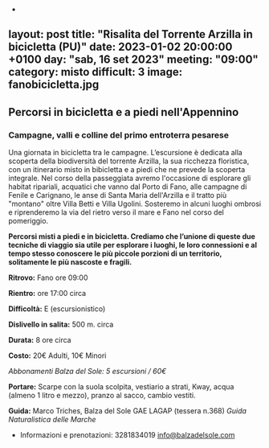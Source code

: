 -
layout: post
title:  "Risalita del Torrente Arzilla in bicicletta (PU)"
date:  2023-01-02 20:00:00 +0100
day: "sab, 16 set 2023"
meeting: "09:00"
category: misto 
difficult: 3
image: fanobicicletta.jpg
---

## Percorsi in bicicletta e a piedi nell'Appennino
### Campagne, valli e colline del primo entroterra pesarese

Una giornata in bicicletta tra le campagne.
L’escursione è dedicata alla scoperta della biodiversità del torrente Arzilla, la sua ricchezza floristica, con un itinerario misto in bibicletta e a piedi che ne prevede la scoperta integrale.
Nel corso della passeggiata avremo l'occasione di esplorare gli habitat ripariali, acquatici che vanno dal Porto di Fano, alle campagne di Fenile e Carignano, le anse di Santa Maria dell'Arzilla e il tratto più "montano" oltre Villa Betti e Villa Ugolini.
Sosteremo in alcuni luoghi ombrosi e riprenderemo la via del rietro verso il mare e Fano nel corso del pomeriggio.

**Percorsi misti a piedi e in bicicletta. Crediamo che l’unione di queste due tecniche di viaggio sia utile per esplorare i luoghi, le loro connessioni e al tempo stesso conoscere le più piccole porzioni di un territorio, solitamente le più nascoste e fragili.**

**Ritrovo:** Fano ore 09:00

**Rientro:** ore 17:00 circa 

**Difficoltà:** E (escursionistico)

**Dislivello in salita:**  500 m. circa

**Durata:** 8 ore circa

**Costo:** 20€ Adulti, 10€ Minori

*Abbonamenti Balza del Sole: 5 escursioni / 60€*

**Portare:** Scarpe con la suola scolpita, vestiario a strati, Kway, acqua (almeno 1 litro e mezzo), pranzo al sacco, cambio vestiti.

**Guida:** Marco Triches, Balza del Sole GAE LAGAP (tessera n.368)
*Guida Naturalistica delle Marche*

+ Informazioni e prenotazioni:  3281834019    info@balzadelsole.com
